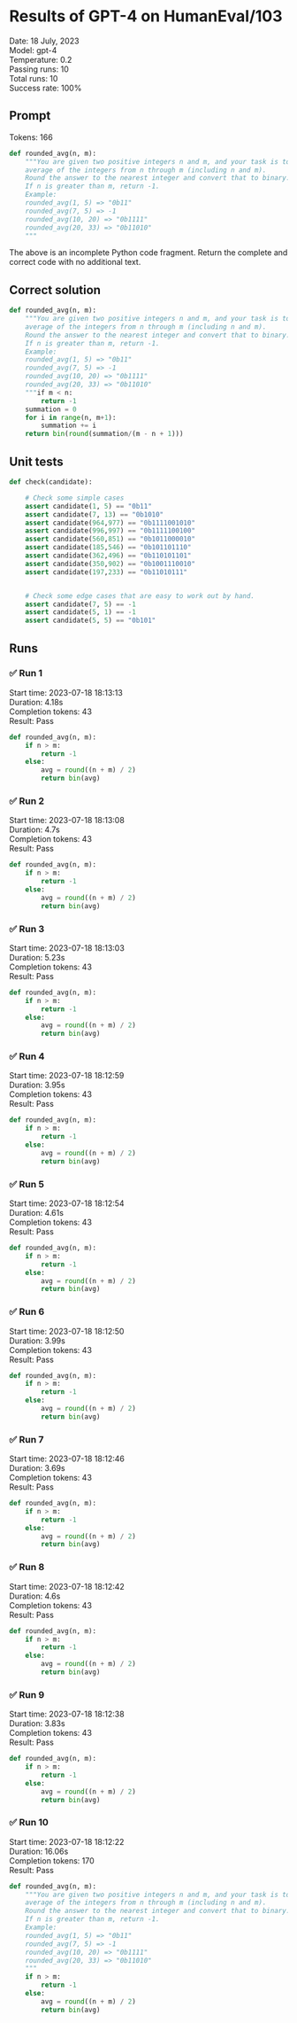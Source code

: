 # Results of GPT-4 on HumanEval/103
Date: 18 July, 2023<br />
Model: gpt-4<br />
Temperature: 0.2<br />
Passing runs: 10<br />
Total runs: 10<br />
Success rate: 100%
## Prompt
Tokens: 166
```python
def rounded_avg(n, m):
    """You are given two positive integers n and m, and your task is to compute the
    average of the integers from n through m (including n and m). 
    Round the answer to the nearest integer and convert that to binary.
    If n is greater than m, return -1.
    Example:
    rounded_avg(1, 5) => "0b11"
    rounded_avg(7, 5) => -1
    rounded_avg(10, 20) => "0b1111"
    rounded_avg(20, 33) => "0b11010"
    """
```
The above is an incomplete Python code fragment. Return the complete and correct code with no additional text.
## Correct solution
```python
def rounded_avg(n, m):
    """You are given two positive integers n and m, and your task is to compute the
    average of the integers from n through m (including n and m). 
    Round the answer to the nearest integer and convert that to binary.
    If n is greater than m, return -1.
    Example:
    rounded_avg(1, 5) => "0b11"
    rounded_avg(7, 5) => -1
    rounded_avg(10, 20) => "0b1111"
    rounded_avg(20, 33) => "0b11010"
    """if m < n:
        return -1
    summation = 0
    for i in range(n, m+1):
        summation += i
    return bin(round(summation/(m - n + 1)))
```
## Unit tests
```python
def check(candidate):

    # Check some simple cases
    assert candidate(1, 5) == "0b11"
    assert candidate(7, 13) == "0b1010"
    assert candidate(964,977) == "0b1111001010"
    assert candidate(996,997) == "0b1111100100"
    assert candidate(560,851) == "0b1011000010"
    assert candidate(185,546) == "0b101101110"
    assert candidate(362,496) == "0b110101101"
    assert candidate(350,902) == "0b1001110010"
    assert candidate(197,233) == "0b11010111"


    # Check some edge cases that are easy to work out by hand.
    assert candidate(7, 5) == -1
    assert candidate(5, 1) == -1
    assert candidate(5, 5) == "0b101"
```
## Runs
### ✅ Run 1
Start time: 2023-07-18 18:13:13<br />
Duration: 4.18s<br />
Completion tokens: 43<br />
Result: Pass
```python
def rounded_avg(n, m):
    if n > m:
        return -1
    else:
        avg = round((n + m) / 2)
        return bin(avg)
```
### ✅ Run 2
Start time: 2023-07-18 18:13:08<br />
Duration: 4.7s<br />
Completion tokens: 43<br />
Result: Pass
```python
def rounded_avg(n, m):
    if n > m:
        return -1
    else:
        avg = round((n + m) / 2)
        return bin(avg)
```
### ✅ Run 3
Start time: 2023-07-18 18:13:03<br />
Duration: 5.23s<br />
Completion tokens: 43<br />
Result: Pass
```python
def rounded_avg(n, m):
    if n > m:
        return -1
    else:
        avg = round((n + m) / 2)
        return bin(avg)
```
### ✅ Run 4
Start time: 2023-07-18 18:12:59<br />
Duration: 3.95s<br />
Completion tokens: 43<br />
Result: Pass
```python
def rounded_avg(n, m):
    if n > m:
        return -1
    else:
        avg = round((n + m) / 2)
        return bin(avg)
```
### ✅ Run 5
Start time: 2023-07-18 18:12:54<br />
Duration: 4.61s<br />
Completion tokens: 43<br />
Result: Pass
```python
def rounded_avg(n, m):
    if n > m:
        return -1
    else:
        avg = round((n + m) / 2)
        return bin(avg)
```
### ✅ Run 6
Start time: 2023-07-18 18:12:50<br />
Duration: 3.99s<br />
Completion tokens: 43<br />
Result: Pass
```python
def rounded_avg(n, m):
    if n > m:
        return -1
    else:
        avg = round((n + m) / 2)
        return bin(avg)
```
### ✅ Run 7
Start time: 2023-07-18 18:12:46<br />
Duration: 3.69s<br />
Completion tokens: 43<br />
Result: Pass
```python
def rounded_avg(n, m):
    if n > m:
        return -1
    else:
        avg = round((n + m) / 2)
        return bin(avg)
```
### ✅ Run 8
Start time: 2023-07-18 18:12:42<br />
Duration: 4.6s<br />
Completion tokens: 43<br />
Result: Pass
```python
def rounded_avg(n, m):
    if n > m:
        return -1
    else:
        avg = round((n + m) / 2)
        return bin(avg)
```
### ✅ Run 9
Start time: 2023-07-18 18:12:38<br />
Duration: 3.83s<br />
Completion tokens: 43<br />
Result: Pass
```python
def rounded_avg(n, m):
    if n > m:
        return -1
    else:
        avg = round((n + m) / 2)
        return bin(avg)
```
### ✅ Run 10
Start time: 2023-07-18 18:12:22<br />
Duration: 16.06s<br />
Completion tokens: 170<br />
Result: Pass
```python
def rounded_avg(n, m):
    """You are given two positive integers n and m, and your task is to compute the
    average of the integers from n through m (including n and m). 
    Round the answer to the nearest integer and convert that to binary.
    If n is greater than m, return -1.
    Example:
    rounded_avg(1, 5) => "0b11"
    rounded_avg(7, 5) => -1
    rounded_avg(10, 20) => "0b1111"
    rounded_avg(20, 33) => "0b11010"
    """
    if n > m:
        return -1
    else:
        avg = round((n + m) / 2)
        return bin(avg)
```
